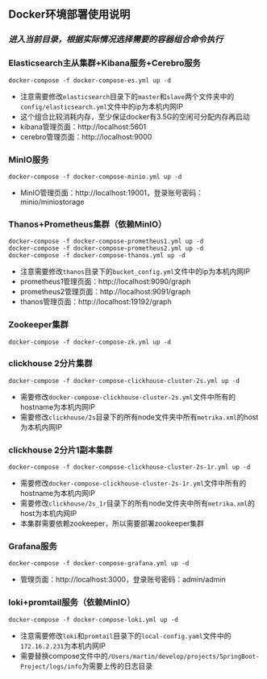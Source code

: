 ## Docker环境部署使用说明

### _进入当前目录，根据实际情况选择需要的容器组合命令执行_

### Elasticsearch主从集群+Kibana服务+Cerebro服务

```
docker-compose -f docker-compose-es.yml up -d
```
- 注意需要修改`elasticsearch`目录下的`master`和`slave`两个文件夹中的`config/elasticsearch.yml`文件中的ip为本机内网IP
- 这个组合比较消耗内存，至少保证docker有3.5G的空闲可分配内存再启动
- kibana管理页面：http://localhost:5601
- cerebro管理页面：http://localhost:9000

### MinIO服务

```
docker-compose -f docker-compose-minio.yml up -d
```
- MinIO管理页面：http://localhost:19001，登录账号密码：minio/miniostorage

### Thanos+Prometheus集群（依赖MinIO）

```
docker-compose -f docker-compose-prometheus1.yml up -d
docker-compose -f docker-compose-prometheus2.yml up -d
docker-compose -f docker-compose-thanos.yml up -d
```
- 注意需要修改`thanos`目录下的`bucket_config.yml`文件中的ip为本机内网IP
- prometheus1管理页面：http://localhost:9090/graph
- prometheus2管理页面：http://localhost:9091/graph
- thanos管理页面：http://localhost:19192/graph

### Zookeeper集群

```
docker-compose -f docker-compose-zk.yml up -d
```

### clickhouse 2分片集群

```
docker-compose -f docker-compose-clickhouse-cluster-2s.yml up -d
```
- 需要修改`docker-compose-clickhouse-cluster-2s.yml`文件中所有的hostname为本机内网IP
- 需要修改`clickhouse/2s`目录下的所有node文件夹中所有`metrika.xml`的host为本机内网IP

### clickhouse 2分片1副本集群

```
docker-compose -f docker-compose-clickhouse-cluster-2s-1r.yml up -d
```
- 需要修改`docker-compose-clickhouse-cluster-2s-1r.yml`文件中所有的hostname为本机内网IP
- 需要修改`clickhouse/2s_1r`目录下的所有node文件夹中所有`metrika.xml`的host为本机内网IP
- 本集群需要依赖zookeeper，所以需要部署zookeeper集群

### Grafana服务

```
docker-compose -f docker-compose-grafana.yml up -d
```
- 管理页面：http://localhost:3000，登录账号密码：admin/admin

### loki+promtail服务（依赖MinIO）

```
docker-compose -f docker-compose-loki.yml up -d
```
- 注意需要修改`loki`和`promtail`目录下的`local-config.yaml`文件中的`172.16.2.231`为本机内网IP
- 需要替换compose文件中的`/Users/martin/develop/projects/SpringBoot-Project/logs/info`为需要上传的日志目录
